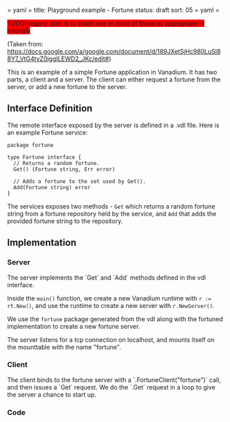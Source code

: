 = yaml =
title: Playground example - Fortune
status: draft
sort: 05
= yaml =

<span style="background-color:red">
TODO(jregan): plan is to insert one or more of these as appropriate in tutorials
</span>

(Taken from: https://docs.google.com/a/google.com/document/d/189JXetSjHc980LuSl88Y7_VtG4tyZ0iggILEWD2_JKc/edit#)

This is an example of a simple Fortune application in Vanadium.  It has two
parts, a client and a server.  The client can either request a fortune from the
server, or add a new fortune to the server.


## Interface Definition

The remote interface exposed by the server is defined in a .vdl file.  Here is
an example Fortune service:

    package fortune

    type Fortune interface {
      // Returns a random fortune.
      Get() (Fortune string, Err error)

      // Adds a fortune to the set used by Get().
      Add(Fortune string) error
    }

The services exposes two methods - `Get` which returns a random fortune string
from a fortune repository held by the service, and `Add` that adds the provided
fortune string to the repository.


## Implementation

### Server

<div class="lang-go">
The server implements the `Get` and `Add` methods defined in the vdl interface.

Inside the `main()` function, we create a new Vanadium runtime with
`r := rt.New()`, and use the runtime to create a new server with
`r.NewServer()`.

We use the `fortune` package generated from the vdl along with the fortuned
implementation to create a new fortune server.

The server listens for a tcp connection on localhost, and mounts itself on the
mounttable with the name "fortune".
</div>

<!--
<span class="lang-js">TODO(nlacasse): describe the js server</span>
-->

### Client

<div class="lang-go">
The client binds to the fortune server with a `.FortuneClient("fortune")` call,
and then issues a `Get` request.  We do the `.Get` request in a loop to give
the server a chance to start up.
</div>

<!--
<span class="lang-js">TODO(nlacasse): describe the js client</span>
-->

### Code

<div class="lang-go playground" data-srcdir="/fortune/ex0-go"></div>

<!--
<div class="lang-js playground" data-srcdir="/fortune/ex0-js"></div>
-->
